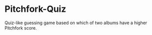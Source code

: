 # Pitchfork-Quiz
Quiz-like guessing game based on which of two albums have a higher Pitchfork score.
